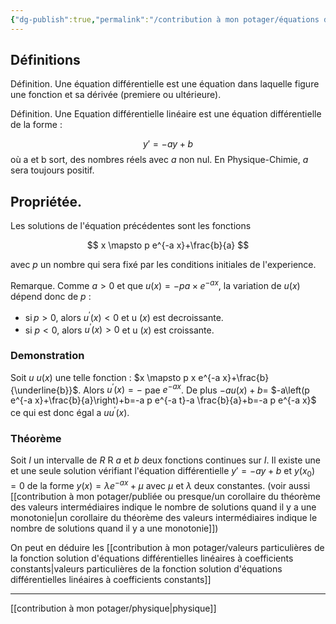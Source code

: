 ```yaml
---
{"dg-publish":true,"permalink":"/contribution à mon potager/équations différentielles linéaires à coefficients constants/"}
---
```


## Définitions
Définition. Une équation différentielle est une équation dans laquelle figure une fonction et sa dérivée (premiere ou ultérieure).

Définition. Une Equation différentielle linéaire est une équation différentielle de la forme :

$$y'=-a y+b$$
où a et b sort, des nombres réels avec $a$ non nul. En Physique-Chimie, $a$ sera toujours positif.
## Propriétée.
Les solutions de l'équation précédentes sont les fonctions

$$
x \mapsto p e^{-a x}+\frac{b}{a}
$$

avec $p$ un nombre qui sera fixé par les conditions initiales de l'experience. 

Remarque. Comme $a>0$ et que $u(x)=-pa \times e^{-ax}$, la variation de $u(x)$ dépend donc de $p$ :
- $\operatorname{si} p>0$, alors $u^{\prime}(x)<0$ et u $(x)$ est decroissante.
- si ${p}<0$, alors $u^{\prime}(x)>0$ et u $(x)$ est croissante.
### Demonstration
Soit $u$ $u(x)$ une telle fonction : $x \mapsto p x e^{-a x}+\frac{b}{\underline{b}}$. Alors $u^{\prime}(x)=-$ pae $e^{-a x}$. De plus $-a u(x)+b=$
$-a\left(p e^{-a x}+\frac{b}{a}\right)+b=-a p e^{-a t}-a \frac{b}{a}+b=-a p e^{-a x}$ ce qui est donc égal a $u u^{\prime}(x)$.

### Théorème
Soit $I$ un intervalle de $R$ R $a$ et $b$ deux fonctions continues sur $I$. Il existe une et une seule solution vérifiant l'équation différentielle $y'=-a y+b$ et $y(x_{0})=0$ de la forme $y(x)=\lambda e^{-ax}+\mu$ avec $\mu$ et $\lambda$ deux constantes.
(voir aussi [[contribution à mon potager/publiée ou presque/un corollaire du théorème des valeurs intermédiaires indique le nombre de solutions quand il y a une monotonie\|un corollaire du théorème des valeurs intermédiaires indique le nombre de solutions quand il y a une monotonie]])

On peut en déduire les [[contribution à mon potager/valeurs particulières de la fonction solution d'équations différentielles linéaires à coefficients constants\|valeurs particulières de la fonction solution d'équations différentielles linéaires à coefficients constants]]

---
[[contribution à mon potager/physique\|physique]] 